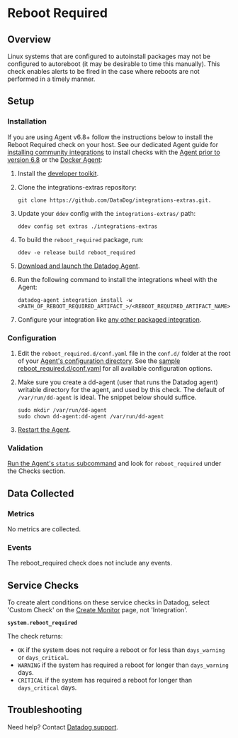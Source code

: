 # Reboot Required

## Overview

Linux systems that are configured to autoinstall packages may not be configured to autoreboot (it may be desirable to time this manually). This check enables alerts to be fired in the case where reboots are not performed in a timely manner.

## Setup

### Installation

If you are using Agent v6.8+ follow the instructions below to install the Reboot Required check on your host. See our dedicated Agent guide for [installing community integrations][1] to install checks with the [Agent prior to version 6.8][2] or the [Docker Agent][3]:

1. Install the [developer toolkit][4].
2. Clone the integrations-extras repository:

   ```shell
   git clone https://github.com/DataDog/integrations-extras.git.
   ```

3. Update your `ddev` config with the `integrations-extras/` path:

   ```shell
   ddev config set extras ./integrations-extras
   ```

4. To build the `reboot_required` package, run:

   ```shell
   ddev -e release build reboot_required
   ```

5. [Download and launch the Datadog Agent][5].
6. Run the following command to install the integrations wheel with the Agent:

   ```shell
   datadog-agent integration install -w <PATH_OF_REBOOT_REQUIRED_ARTIFACT_>/<REBOOT_REQUIRED_ARTIFACT_NAME>.whl
   ```

7. Configure your integration like [any other packaged integration][6].

### Configuration

1. Edit the `reboot_required.d/conf.yaml` file in the `conf.d/` folder at the root of your [Agent's configuration directory][7]. See the [sample reboot_required.d/conf.yaml][8] for all available configuration options.

2. Make sure you create a dd-agent (user that runs the Datadog agent) writable directory for the agent, and used by this check. The default of `/var/run/dd-agent` is ideal. The snippet below should suffice.

   ```shell
   sudo mkdir /var/run/dd-agent
   sudo chown dd-agent:dd-agent /var/run/dd-agent
   ```

3. [Restart the Agent][9].

### Validation

[Run the Agent's `status` subcommand][9] and look for `reboot_required` under the Checks section.

## Data Collected

### Metrics

No metrics are collected.

### Events

The reboot_required check does not include any events.

## Service Checks

To create alert conditions on these service checks in Datadog, select 'Custom Check' on the [Create Monitor][10] page, not 'Integration'.

**`system.reboot_required`**

The check returns:

- `OK` if the system does not require a reboot or for less than `days_warning` or `days_critical`.
- `WARNING` if the system has required a reboot for longer than `days_warning` days.
- `CRITICAL` if the system has required a reboot for longer than `days_critical` days.

## Troubleshooting

Need help? Contact [Datadog support][11].

[1]: https://docs.datadoghq.com/agent/guide/community-integrations-installation-with-docker-agent/
[2]: https://docs.datadoghq.com/agent/guide/community-integrations-installation-with-docker-agent/?tab=agentpriorto68
[3]: https://docs.datadoghq.com/agent/guide/community-integrations-installation-with-docker-agent/?tab=docker
[4]: https://docs.datadoghq.com/developers/integrations/new_check_howto/#developer-toolkit
[5]: https://app.datadoghq.com/account/settings#agent
[6]: https://docs.datadoghq.com/getting_started/integrations/
[7]: https://docs.datadoghq.com/agent/guide/agent-configuration-files/#agent-configuration-directory
[8]: https://github.com/DataDog/integrations-extras/blob/master/reboot_required/datadog_checks/reboot_required/data/conf.yaml.example
[9]: https://docs.datadoghq.com/agent/guide/agent-commands/#service-status
[10]: https://app.datadoghq.com/monitors#/create
[11]: http://docs.datadoghq.com/help
